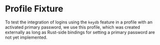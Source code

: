 # Profile Fixture

To test the integration of logins using the `keydb` feature in a profile with
an activated primary password, we use this profile, which was created
externally as long as Rust-side bindings for setting a primary password are not
yet implemented.
